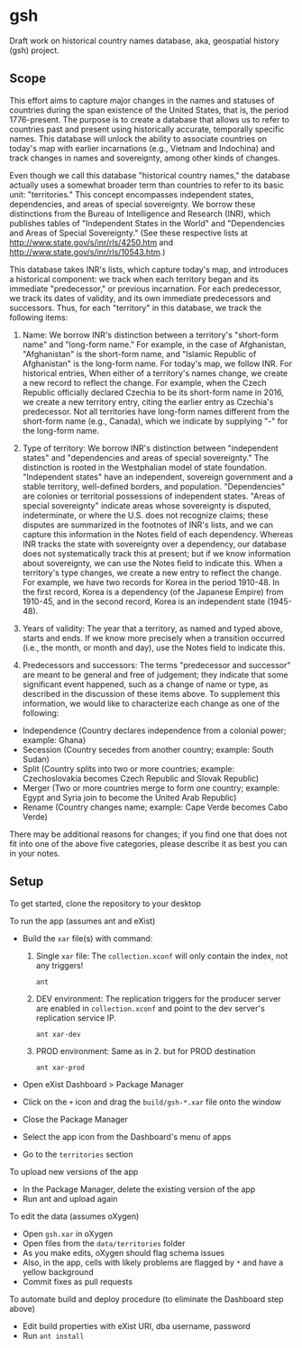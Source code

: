# gsh
Draft work on historical country names database, aka, geospatial history (gsh) project.

## Scope

This effort aims to capture major changes in the names and statuses of countries during the span existence of the United States, that is, the period 1776-present. The purpose is to create a database that allows us to refer to countries past and present using historically accurate, temporally specific names. This database will unlock the ability to associate countries on today's map with earlier incarnations (e.g., Vietnam and Indochina) and track changes in names and sovereignty, among other kinds of changes.

Even though we call this database "historical country names," the database actually uses a somewhat broader term than countries to refer to its basic unit: "territories." This concept encompasses independent states, dependencies, and areas of special sovereignty. We borrow these distinctions from the Bureau of Intelligence and Research (INR), which publishes tables of "Independent States in the World" and "Dependencies and Areas of Special Sovereignty." (See these respective lists at http://www.state.gov/s/inr/rls/4250.htm and http://www.state.gov/s/inr/rls/10543.htm.) 

This database takes INR's lists, which capture today's map, and introduces a historical component: we track when each territory began and its immediate "predecessor," or previous incarnation. For each predecessor, we track its dates of validity, and its own immediate predecessors and successors. Thus, for each "territory" in this database, we track the following items:

1. Name: We borrow INR's distinction between a territory's "short-form name" and "long-form name." For example, in the case of Afghanistan, "Afghanistan" is the short-form name, and "Islamic Republic of Afghanistan" is the long-form name. For today's map, we follow INR. For historical entries, When either of a territory's names change, we create a new record to reflect the change. For example, when the Czech Republic officially declared Czechia to be its short-form name in 2016, we create a new territory entry, citing the earlier entry as Czechia's predecessor. Not all territories have long-form names different from the short-form name (e.g., Canada), which we indicate by supplying "-" for the long-form name.

2. Type of territory: We borrow INR's distinction between "independent states" and "dependencies and areas of special sovereignty." The distinction is rooted in the Westphalian model of state foundation. "Independent states" have an independent, sovereign government and a stable territory, well-defined borders, and population. "Dependencies" are colonies or territorial possessions of independent states. "Areas of special sovereignty" indicate areas whose sovereignty is disputed, indeterminate, or where the U.S. does not recognize claims; these disputes are summarized in the footnotes of INR's lists, and we can capture this information in the Notes field of each dependency. Whereas INR tracks the state with sovereignty over a dependency, our database does not systematically track this at present; but if we know information about sovereignty, we can use the Notes field to indicate this. When a territory's type changes, we create a new entry to reflect the change. For example, we have two records for Korea in the period 1910-48. In the first record, Korea is a dependency (of the Japanese Empire) from 1910-45, and in the second record, Korea is an independent state (1945-48).

3. Years of validity: The year that a territory, as named and typed above, starts and ends. If we know more precisely when a transition occurred (i.e., the month, or month and day), use the Notes field to indicate this.

4. Predecessors and successors: The terms "predecessor and successor" are meant to be general and free of judgement; they indicate that some significant event happened, such as a change of name or type, as described in the discussion of these items above. To supplement this information, we would like to characterize each change as one of the following:

- Independence (Country declares independence from a colonial power; example: Ghana)
- Secession (Country secedes from another country; example: South Sudan)
- Split (Country splits into two or more countries; example: Czechoslovakia becomes Czech Republic and Slovak Republic)
- Merger (Two or more countries merge to form one country; example: Egypt and Syria join to become the United Arab Republic)
- Rename (Country changes name; example: Cape Verde becomes Cabo Verde)

There may be additional reasons for changes; if you find one that does not fit into one of the above five categories, please describe it as best you can in your notes.

## Setup

To get started, clone the repository to your desktop

To run the app (assumes ant and eXist)
- Build the `xar` file(s) with command:    
    1. Single `xar` file: The `collection.xconf` will only contain the index, not any triggers!
        ~~~shell
        ant
        ~~~
    
    2. DEV environment: The replication triggers for the producer server are enabled in  `collection.xconf` and point to the dev server's replication service IP.
        ~~~shell
        ant xar-dev
        ~~~
    
    3. PROD environment: Same as in 2. but for PROD destination
        ~~~shell
        ant xar-prod
        ~~~

- Open eXist Dashboard > Package Manager
- Click on the `+` icon and drag the `build/gsh-*.xar` file onto the window 
- Close the Package Manager
- Select the app icon from the Dashboard's menu of apps
- Go to the `territories` section

To upload new versions of the app
- In the Package Manager, delete the existing version of the app
- Run ant and upload again

To edit the data (assumes oXygen)
- Open `gsh.xar` in oXygen
- Open files from the `data/territories` folder
- As you make edits, oXygen should flag schema issues
- Also, in the app, cells with likely problems are flagged by `*` and have a yellow background
- Commit fixes as pull requests

To automate build and deploy procedure (to eliminate the Dashboard step above)
- Edit build properties with eXist URI, dba username, password
- Run `ant install`
